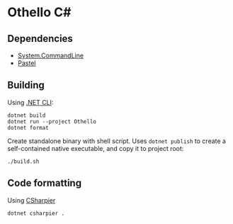 # Othello C\#

## Dependencies

* [System.CommandLine](https://github.com/dotnet/command-line-api)
* [Pastel](https://github.com/silkfire/Pastel)

## Building

Using [.NET CLI](https://learn.microsoft.com/en-us/dotnet/core/tools/):

```shell
dotnet build
dotnet run --project Othello
dotnet format
```

Create standalone binary with shell script. Uses `dotnet publish` to create a self-contained native executable,
and copy it to project root:

```shell
./build.sh
```

## Code formatting

Using [CSharpier](https://github.com/belav/csharpier)

```shell
dotnet csharpier .
```
